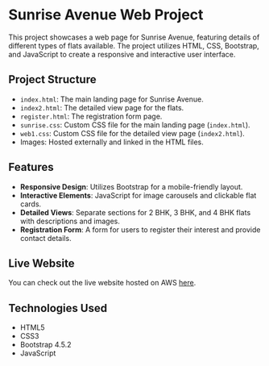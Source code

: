 # Sunrise Avenue Web Project

This project showcases a web page for Sunrise Avenue, featuring details of different types of flats available. The project utilizes HTML, CSS, Bootstrap, and JavaScript to create a responsive and interactive user interface.

## Project Structure

- `index.html`: The main landing page for Sunrise Avenue.
- `index2.html`: The detailed view page for the flats.
- `register.html`: The registration form page.
- `sunrise.css`: Custom CSS file for the main landing page (`index.html`).
- `web1.css`: Custom CSS file for the detailed view page (`index2.html`).
- Images: Hosted externally and linked in the HTML files.

## Features

- **Responsive Design**: Utilizes Bootstrap for a mobile-friendly layout.
- **Interactive Elements**: JavaScript for image carousels and clickable flat cards.
- **Detailed Views**: Separate sections for 2 BHK, 3 BHK, and 4 BHK flats with descriptions and images.
- **Registration Form**: A form for users to register their interest and provide contact details.

## Live Website

You can check out the live website hosted on AWS [here](https://sunriseavenue.s3.ap-south-1.amazonaws.com/index.html).

## Technologies Used

- HTML5
- CSS3
- Bootstrap 4.5.2
- JavaScript

